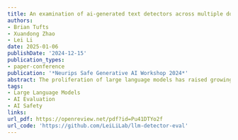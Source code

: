 ```yaml
---
title: An examination of ai-generated text detectors across multiple domains and models
authors:
- Brian Tufts
- Xuandong Zhao
- Lei Li
date: 2025-01-06
publishDate: '2024-12-15'
publication_types:
- paper-conference
publication: '*Neurips Safe Generative AI Workshop 2024*'
abstract: The proliferation of large language models has raised growing concerns about their misuse, particularly in cases where AI-generated text is falsely attributed to human authors. Machine-generated content detectors claim to effectively identify such text under various conditions and from any language model. This paper critically evaluates these claims by assessing several popular detectors (RADAR, Wild, T5Sentinel, Fast-DetectGPT, GPTID, LogRank) on a range of domains, datasets, and models that these detectors have not previously encountered. We employ various prompting strategies to simulate adversarial attacks, demonstrating that even moderate efforts can significantly evade detection. We emphasize the importance of the true positive rate at a specific false positive rate (TPR@FPR) metric and demonstrate that these detectors perform poorly in certain settings, with TPR@.01 as low as 0%. Our findings suggest that both trained and zero-shot detectors struggle to maintain high sensitivity while achieving a reasonable true positive rate.
tags:
- Large Language Models
- AI Evaluation
- AI Safety
links:
url_pdf: https://openreview.net/pdf?id=Pu41DTYo2f
url_code: 'https://github.com/LeiLiLab/llm-detector-eval'
---
```


